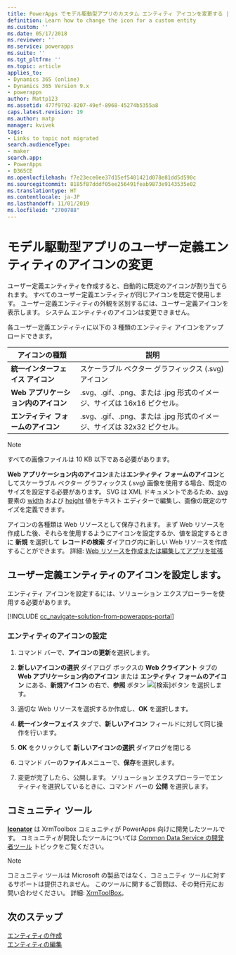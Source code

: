 ```yaml
---
title: PowerApps でモデル駆動型アプリのカスタム エンティティ アイコンを変更する | MicrosoftDocs
definition: Learn how to change the icon for a custom entity
ms.custom: ''
ms.date: 05/17/2018
ms.reviewer: ''
ms.service: powerapps
ms.suite: ''
ms.tgt_pltfrm: ''
ms.topic: article
applies_to:
- Dynamics 365 (online)
- Dynamics 365 Version 9.x
- powerapps
author: Mattp123
ms.assetid: 477f9792-8207-49ef-8968-45274b5355a8
caps.latest.revision: 19
ms.author: matp
manager: kvivek
tags:
- Links to topic not migrated
search.audienceType:
- maker
search.app:
- PowerApps
- D365CE
ms.openlocfilehash: f7e23ece0ee37d15ef5401421d078e81dd5d590c
ms.sourcegitcommit: 8185f87dddf05ee256491feab9873e9143535e02
ms.translationtype: HT
ms.contentlocale: ja-JP
ms.lasthandoff: 11/01/2019
ms.locfileid: "2700788"
---
```

# <a name="change-model-driven-app-custom-entity-icons"></a>モデル駆動型アプリのユーザー定義エンティティのアイコンの変更 

ユーザー定義エンティティを作成すると、自動的に既定のアイコンが割り当てられます。 すべてのユーザー定義エンティティが同じアイコンを既定で使用します。 ユーザー定義エンティティの外観を区別するには、ユーザー定義アイコンを表示します。 システム エンティティのアイコンは変更できません。  
  
 各ユーザー定義エンティティに以下の 3 種類のエンティティ アイコンをアップロードできます。 

|アイコンの種類  |説明  |
|---------|---------|
|**統一インターフェイス アイコン**|スケーラブル ベクター グラフィックス (.svg) アイコン |
|**Web アプリケーション内のアイコン**|.svg、.gif、.png、または .jpg 形式のイメージ、サイズは 16x16 ピクセル。|
|**エンティティ フォームのアイコン**|.svg、.gif、.png、または .jpg 形式のイメージ、サイズは 32x32 ピクセル。|

> [!NOTE]
> すべての画像ファイルは 10 KB 以下である必要があります。
>
> **Web アプリケーション内のアイコン**または**エンティティ フォームのアイコン**としてスケーラブル ベクター グラフィックス (.svg) 画像を使用する場合、既定のサイズを設定する必要があります。 SVG は XML ドキュメントであるため、[svg](https://developer.mozilla.org/docs/Web/SVG/Element/svg) 要素の [width](https://developer.mozilla.org/docs/Web/SVG/Attribute/width) および [height](https://developer.mozilla.org/docs/Web/SVG/Attribute/height) 値をテキスト エディターで編集し、画像の既定のサイズを定義できます。

アイコンの各種類は Web リソースとして保存されます。 まず Web リソースを作成した後、それらを使用するようにアイコンを設定するか、値を設定するときに **新規** を選択して **レコードの検索** ダイアログ内に新しい Web リソースを作成することができます。 詳細: [Web リソースを作成または編集してアプリを拡張](create-edit-web-resources.md)

## <a name="set-the-icons-for-a-custom-entity"></a>ユーザー定義エンティティのアイコンを設定します。

エンティティ アイコンを設定するには、ソリューション エクスプローラーを使用する必要があります。

[!INCLUDE [cc_navigate-solution-from-powerapps-portal](../../includes/cc_navigate-solution-from-powerapps-portal.md)]

### <a name="set-entity-icons"></a>エンティティのアイコンの設定

1. コマンド バーで、**アイコンの更新**を選択します。  
  
2. **新しいアイコンの選択** ダイアログ ボックスの **Web クライアント** タブの **Web アプリケーション内のアイコン** または **エンティティ フォームのアイコン** にある、**新規アイコン** の右で、**参照** ボタン ![[検索]ボタン](media/lookup-button-4.gif) を選択します。
3. 適切な Web リソースを選択するか作成し、**OK** を選択します。 
4. **統一インターフェイス** タブで、**新しいアイコン** フィールドに対して同じ操作を行います。
5. **OK** をクリックして **新しいアイコンの選択** ダイアログを閉じる
6. コマンド バーの**ファイル**メニューで、**保存**を選択します。  
7. 変更が完了したら、公開します。 ソリューション エクスプローラーでエンティティを選択しているときに、コマンド バーの **公開** を選択します。
  
## <a name="community-tools"></a>コミュニティ ツール

**[Iconator](https://www.xrmtoolbox.com/plugins/MscrmTools.Iconator/)** は XrmToolbox コミュニティが PowerApps 向けに開発したツールです。 コミュニティが開発したツールについては [Common Data Service の開発者ツール](/powerapps/developer/common-data-service/developer-tools) トピックをご覧ください。

> [!NOTE]
> コミュニティ ツールは Microsoft の製品ではなく、コミュニティ ツールに対するサポートは提供されません。 このツールに関するご質問は、その発行元にお問い合わせください。 詳細: [XrmToolBox](https://www.xrmtoolbox.com)。

## <a name="next-steps"></a>次のステップ  
[エンティティの作成](../common-data-service/create-edit-entities.md)<br />
[エンティティの編集](../common-data-service/edit-entities.md)
